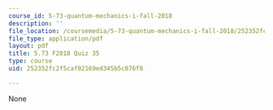 ```yaml
---
course_id: 5-73-quantum-mechanics-i-fall-2018
description: ''
file_location: /coursemedia/5-73-quantum-mechanics-i-fall-2018/252352fc2f5caf02169ed345b5c876f8_MIT5_73F18_quiz35.pdf
file_type: application/pdf
layout: pdf
title: 5.73 F2018 Quiz 35
type: course
uid: 252352fc2f5caf02169ed345b5c876f8

---
```

None